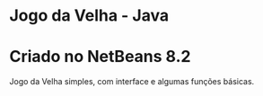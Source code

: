 # Jogo da Velha - Java 
# Criado no NetBeans 8.2

Jogo da Velha simples, com interface e algumas funções básicas. 
